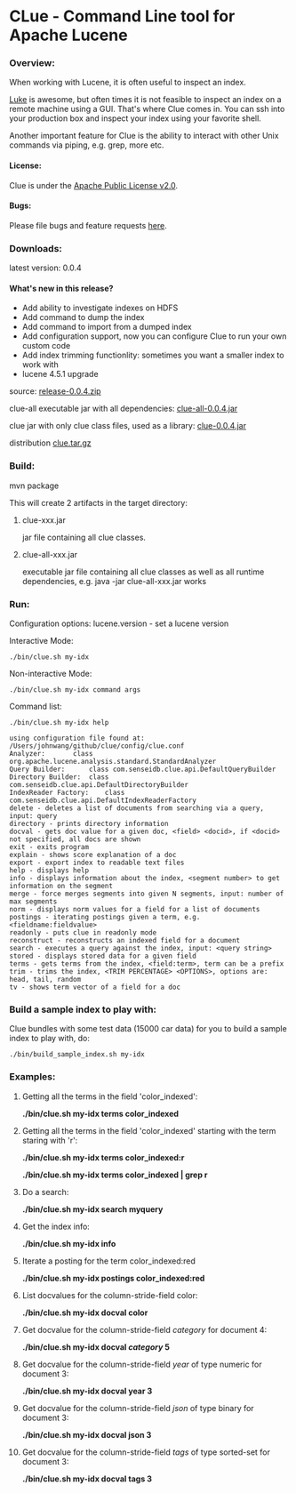 CLue - Command Line tool for Apache Lucene
==========================================

### Overview:

When working with Lucene, it is often useful to inspect an index.

[Luke](http://www.getopt.org/luke/) is awesome, but often times it is not feasible to inspect an index on a remote machine using a GUI. That's where Clue comes in.
You can ssh into your production box and inspect your index using your favorite shell.

Another important feature for Clue is the ability to interact with other Unix commands via piping, e.g. grep, more etc.

#### License:

Clue is under the [Apache Public License v2.0](http://www.apache.org/licenses/LICENSE-2.0.html).

#### Bugs:

Please file bugs and feature requests [here](https://github.com/javasoze/clue/issues).

### Downloads:

latest version: 0.0.4

#### What's new in this release?

* Add ability to investigate indexes on HDFS
* Add command to dump the index
* Add command to import from a dumped index
* Add configuration support, now you can configure Clue to run your own custom code
* Add index trimming functionlity: sometimes you want a smaller index to work with
* lucene 4.5.1 upgrade

source: [release-0.0.4.zip](https://github.com/javasoze/clue/archive/release-0.0.4.zip)

clue-all executable jar with all dependencies:
     [clue-all-0.0.4.jar](https://github.com/javasoze/clue/releases/download/release-0.0.4/clue-all-0.0.4.jar)

clue jar with only clue class files, used as a library:
     [clue-0.0.4.jar](https://github.com/javasoze/clue/releases/download/release-0.0.4/clue-0.0.4.jar)

distribution
     [clue.tar.gz](https://github.com/javasoze/clue/releases/download/release-0.0.4/clue.tar.gz)

### Build:

mvn package

This will create 2 artifacts in the target directory:

1. clue-xxx.jar

   jar file containing all clue classes.

2. clue-all-xxx.jar

   executable jar file containing all clue classes as well as all runtime dependencies, e.g. java -jar clue-all-xxx.jar works

### Run:

Configuration options:
 lucene.version - set a lucene version

Interactive Mode:

    ./bin/clue.sh my-idx

Non-interactive Mode:

    ./bin/clue.sh my-idx command args

Command list:

    ./bin/clue.sh my-idx help

    using configuration file found at: /Users/johnwang/github/clue/config/clue.conf
	Analyzer: 		class org.apache.lucene.analysis.standard.StandardAnalyzer
	Query Builder: 		class com.senseidb.clue.api.DefaultQueryBuilder
	Directory Builder: 	class com.senseidb.clue.api.DefaultDirectoryBuilder
	IndexReader Factory: 	class com.senseidb.clue.api.DefaultIndexReaderFactory
	delete - deletes a list of documents from searching via a query, input: query
	directory - prints directory information
	docval - gets doc value for a given doc, <field> <docid>, if <docid> not specified, all docs are shown
	exit - exits program
	explain - shows score explanation of a doc
	export - export index to readable text files
	help - displays help
	info - displays information about the index, <segment number> to get information on the segment
	merge - force merges segments into given N segments, input: number of max segments
	norm - displays norm values for a field for a list of documents
	postings - iterating postings given a term, e.g. <fieldname:fieldvalue>
	readonly - puts clue in readonly mode
	reconstruct - reconstructs an indexed field for a document
	search - executes a query against the index, input: <query string>
	stored - displays stored data for a given field
	terms - gets terms from the index, <field:term>, term can be a prefix
	trim - trims the index, <TRIM PERCENTAGE> <OPTIONS>, options are: head, tail, random
	tv - shows term vector of a field for a doc
	
### Build a sample index to play with:

Clue bundles with some test data (15000 car data) for you to build a sample index to play with, do:

    ./bin/build_sample_index.sh my-idx
	

### Examples:

1. Getting all the terms in the field 'color_indexed':

    **./bin/clue.sh my-idx terms color_indexed**

2. Getting all the terms in the field 'color_indexed' starting with the term staring with 'r':

    **./bin/clue.sh my-idx terms color_indexed:r**

    **./bin/clue.sh my-idx terms color_indexed | grep r**

3. Do a search:

    **./bin/clue.sh my-idx search myquery**

4. Get the index info:

    **./bin/clue.sh my-idx info**

5. Iterate a posting for the term color_indexed:red

    **./bin/clue.sh my-idx postings color_indexed:red**

6. List docvalues for the column-stride-field color:

    **./bin/clue.sh my-idx docval color**

7. Get docvalue for the column-stride-field *category* for document 4:

    **./bin/clue.sh my-idx docval *category* 5**

8. Get docvalue for the column-stride-field *year* of type numeric for document 3:

	**./bin/clue.sh my-idx docval year 3**
	
9. Get docvalue for the column-stride-field *json* of type binary for document 3:

	**./bin/clue.sh my-idx docval json 3**
	
9. Get docvalue for the column-stride-field *tags* of type sorted-set for document 3:

	**./bin/clue.sh my-idx docval tags 3**
